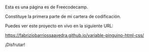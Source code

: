 Esta es una página es de Freecodecamp.

Constituye la primera parte de mi cartera de codificación.

Puedes ver este proyecto en vivo en la siguiente URL:

https://fabriziobarriossaavedra.github.io/variable-pinguino-html-css/

¡Disfrutar!